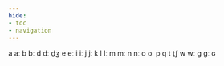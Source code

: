 ```yaml
---
hide:
- toc
- navigation
---
```

a
aː
b
bː
d
dː
d̠ʒ
e
eː
i
iː
j
jː
k
l
lː
m
mː
n
nː
o
oː
p
q
t
t̠ʃ
w
wː
ɡ
ɡː
ɢ
